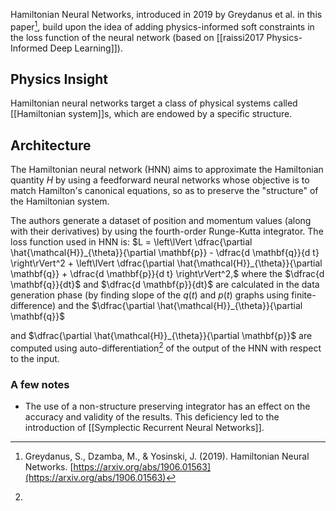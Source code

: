 Hamiltonian Neural Networks, introduced in 2019 by Greydanus et al. in this paper[^1], build upon the idea of adding physics-informed soft constraints in the loss function of the neural network (based on [[raissi2017 Physics-Informed Deep Learning]]).
## Physics Insight
Hamiltonian neural networks target a class of physical systems called [[Hamiltonian system]]s, which are endowed by a specific structure.
## Architecture
The Hamiltonian neural network (HNN) aims to approximate the Hamiltonian quantity $H$ by using a feedforward neural networks whose objective is to match Hamilton's canonical equations, so as to preserve the "structure" of the Hamiltonian system.

The authors generate a dataset of position and momentum values (along with their derivatives) by using the fourth-order Runge-Kutta integrator. The loss function used in HNN is:
$L = \left\lVert \dfrac{\partial \hat{\mathcal{H}}_{\theta}}{\partial \mathbf{p}} - \dfrac{d \mathbf{q}}{d t} \right\rVert^2 + \left\lVert \dfrac{\partial \hat{\mathcal{H}}_{\theta}}{\partial \mathbf{q}} + \dfrac{d \mathbf{p}}{d t} \right\rVert^2,$
where the $\dfrac{d \mathbf{q}}{dt}$ and $\dfrac{d \mathbf{p}}{dt}$ are calculated in the data generation phase (by finding slope of the $q(t)$ and $p(t)$ graphs using finite-difference) and the $\dfrac{\partial \hat{\mathcal{H}}_{\theta}}{\partial \mathbf{q}}$  

and  $\dfrac{\partial \hat{\mathcal{H}}_{\theta}}{\partial \mathbf{p}}$ are computed using auto-differentiation[^2] of the output of the HNN with respect to the input.

### A few notes
- The use of a non-structure preserving integrator has an effect on the accuracy and validity of the results. This deficiency led to the introduction of [[Symplectic Recurrent Neural Networks]].

[^1]:  Greydanus, S., Dzamba, M., & Yosinski, J. (2019). Hamiltonian Neural Networks. [https://arxiv.org/abs/1906.01563](https://arxiv.org/abs/1906.01563)

[^2]:  